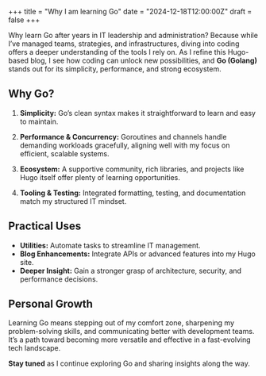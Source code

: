 +++
title = "Why I am learning Go"
date = "2024-12-18T12:00:00Z"
draft = false
+++

Why learn Go after years in IT leadership and administration? Because while I’ve managed teams, strategies, and infrastructures, diving into coding offers a deeper understanding of the tools I rely on. As I refine this Hugo-based blog, I see how coding can unlock new possibilities, and **Go (Golang)** stands out for its simplicity, performance, and strong ecosystem.

## Why Go?

1. **Simplicity:**
   Go’s clean syntax makes it straightforward to learn and easy to maintain.

2. **Performance & Concurrency:**
   Goroutines and channels handle demanding workloads gracefully, aligning well with my focus on efficient, scalable systems.

3. **Ecosystem:**
   A supportive community, rich libraries, and projects like Hugo itself offer plenty of learning opportunities.

4. **Tooling & Testing:**
   Integrated formatting, testing, and documentation match my structured IT mindset.

## Practical Uses

- **Utilities:** Automate tasks to streamline IT management.
- **Blog Enhancements:** Integrate APIs or advanced features into my Hugo site.
- **Deeper Insight:** Gain a stronger grasp of architecture, security, and performance decisions.

## Personal Growth

Learning Go means stepping out of my comfort zone, sharpening my problem-solving skills, and communicating better with development teams. It’s a path toward becoming more versatile and effective in a fast-evolving tech landscape.

**Stay tuned** as I continue exploring Go and sharing insights along the way.

